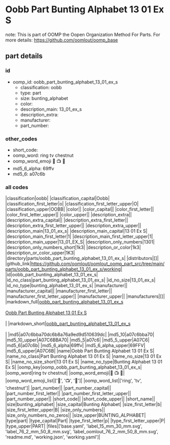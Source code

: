 # Oobb Part Bunting Alphabet 13 01 Ex S  

note: This is part of OOMP the Oopen Organization Method For Parts. For more details: https://github.com/oomlout/oomp_base

##  part details





### id
* oomp_id: oobb_part_bunting_alphabet_13_01_ex_s
  * classification: oobb
  * type: part
  * size: bunting_alphabet
  * color: 
  * description_main: 13_01_ex_s
  * description_extra: 
  * manufacturer: 
  * part_number: 

### other_codes
* short_code: 
* oomp_word: ring tv chestnut
* oomp_word_emoji :ring: :tv: :chestnut:
* md5_6_alpha: 69ffv
* md5_6: a07c6b

### all codes 
|classification|oobb|
|classification_capital|Oobb|
|classification_first_letter|o|
|classification_first_letter_upper|O|
|classification_upper|OOBB|
|color||
|color_capital||
|color_first_letter||
|color_first_letter_upper||
|color_upper||
|description_extra||
|description_extra_capital||
|description_extra_first_letter||
|description_extra_first_letter_upper||
|description_extra_upper||
|description_main|13_01_ex_s|
|description_main_capital|13 01 Ex S|
|description_main_first_letter|1|
|description_main_first_letter_upper|1|
|description_main_upper|13_01_EX_S|
|description_only_numbers|1301|
|description_only_numbers_short|1k3|
|description_or_color|1k3|
|description_or_color_upper|1K3|
|directory|parts/oobb_part_bunting_alphabet_13_01_ex_s|
|distributors|[]|
|github_link|https://github.com/oomlout/oomlout_oomp_part_src/tree/main/parts/oobb_part_bunting_alphabet_13_01_ex_s/working|
|id|oobb_part_bunting_alphabet_13_01_ex_s|
|id_no_class|part_bunting_alphabet_13_01_ex_s|
|id_no_size|13_01_ex_s|
|id_no_type|bunting_alphabet_13_01_ex_s|
|manufacturer||
|manufacturer_capital||
|manufacturer_first_letter||
|manufacturer_first_letter_upper||
|manufacturer_upper||
|manufacturers|[]|
|markdown_full|[oobb_part_bunting_alphabet_13_01_ex_s](https://github.com/oomlout/oomlout_oomp_part_src/tree/main/parts/oobb_part_bunting_alphabet_13_01_ex_s/working)<br>[](https://github.com/oomlout/oomlout_oomp_part_src/tree/main/parts/oobb_part_bunting_alphabet_13_01_ex_s/working)<br>[Oobb Part Bunting Alphabet 13 01 Ex S](https://github.com/oomlout/oomlout_oomp_part_src/tree/main/parts/oobb_part_bunting_alphabet_13_01_ex_s/working)<br><br>|
|markdown_short|[oobb_part_bunting_alphabet_13_01_ex_s](https://github.com/oomlout/oomlout_oomp_part_src/tree/main/parts/oobb_part_bunting_alphabet_13_01_ex_s/working)<br><br>|
|md5|a07c6bba70dc6b8a76a9ed9d510639dc|
|md5_10|a07c6bba70|
|md5_10_upper|A07C6BBA70|
|md5_5|a07c6|
|md5_5_upper|A07C6|
|md5_6|a07c6b|
|md5_6_alpha|69ffv|
|md5_6_alpha_upper|69FFV|
|md5_6_upper|A07C6B|
|name|Oobb Part Bunting Alphabet 13 01 Ex S|
|name_no_class|Part Bunting Alphabet 13 01 Ex S|
|name_no_size|13 01 Ex S|
|name_no_size_short|13 01 Ex S|
|name_no_type|Bunting Alphabet 13 01 Ex S|
|oomp_key|oomp_oobb_part_bunting_alphabet_13_01_ex_s|
|oomp_word|ring tv chestnut|
|oomp_word_emoji|:ring: :tv: :chestnut:|
|oomp_word_emoji_list|[':ring:', ':tv:', ':chestnut:']|
|oomp_word_list|['ring', 'tv', 'chestnut']|
|part_number||
|part_number_capital||
|part_number_first_letter||
|part_number_first_letter_upper||
|part_number_upper||
|short_code||
|short_code_upper||
|short_name||
|size|bunting_alphabet|
|size_capital|Bunting Alphabet|
|size_first_letter|b|
|size_first_letter_upper|B|
|size_only_numbers||
|size_only_numbers_no_zeros||
|size_upper|BUNTING_ALPHABET|
|type|part|
|type_capital|Part|
|type_first_letter|p|
|type_first_letter_upper|P|
|type_upper|PART|
|files|['base.yaml', 'label_15_mm_30_mm.svg', 'label_76_2_mm_50_8_mm.svg', 'label_oomlout_76_2_mm_50_8_mm.svg', 'readme.md', 'working.json', 'working.yaml']|
